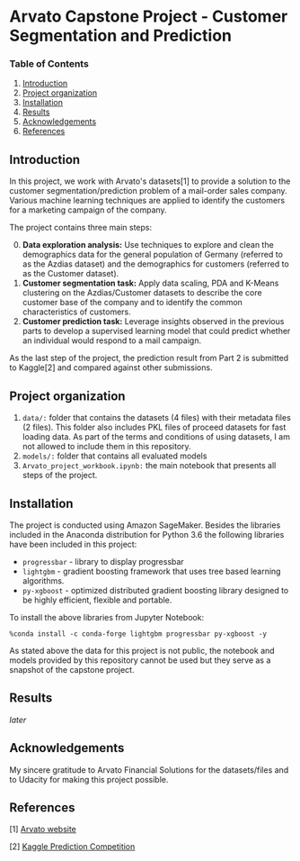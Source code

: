 # Arvato Capstone Project - Customer Segmentation and Prediction

### Table of Contents

1. [Introduction](#introduction)
2. [Project organization](#organization)
3. [Installation](#installation)
4. [Results](#results)
5. [Acknowledgements](#acknowledgements)
6. [References](#references)

## Introduction<a name="introduction"></a>
In this project, we work with Arvato's datasets[1] to provide a solution to the customer segmentation/prediction problem of a mail-order sales company. Various machine learning techniques are applied to identify the customers for a marketing campaign of the company. 

The project contains three main steps:

0. **Data exploration analysis:** Use techniques to explore and clean the demographics data for the general population of Germany (referred to as the Azdias dataset) and the demographics for customers (referred to as the Customer dataset). 
1. **Customer segmentation task:** Apply data scaling, PDA and K-Means clustering on the Azdias/Customer datasets to describe the core customer base of the company and to identify the common characteristics of customers.
2. **Customer prediction task:** Leverage insights observed in the previous parts to develop a supervised learning model that could predict whether an individual would respond to a mail campaign.

As the last step of the project, the prediction result from Part 2 is submitted to Kaggle[2] and compared against other submissions.

## Project organization<a name="organization"></a>
1. `data/:` folder that contains the datasets (4 files) with their metadata files (2 files). This folder also includes PKL files of proceed datasets for fast loading data. As part of the terms and conditions of using datasets, I am not allowed to include them in this repository.
2. `models/:` folder that contains all evaluated models
3. `Arvato_project_workbook.ipynb:` the main notebook that presents all steps of the project.

## Installation<a name="installation"></a>
The project is conducted using Amazon SageMaker. Besides the libraries included in the Anaconda distribution for Python 3.6 the following libraries have been included in this project:
* `progressbar` - library to display progressbar
* `lightgbm` - gradient boosting framework that uses tree based learning algorithms.
* `py-xgboost` - optimized distributed gradient boosting library designed to be highly efficient, flexible and portable.

To install the above libraries from Jupyter Notebook:
```
%conda install -c conda-forge lightgbm progressbar py-xgboost -y
```

As stated above the data for this project is not public, the notebook and models provided by this repository cannot be used but they serve as a snapshot of the capstone project.

## Results<a name="results"></a>
_later_

## Acknowledgements<a name="acknowledgements"></a>
My sincere gratitude to Arvato Financial Solutions for the datasets/files and to Udacity for making this project possible.

## References<a name="references"></a>
[1] [Arvato website](https://www.bertelsmann.com/divisions/arvato/#st-1)

[2] [Kaggle Prediction Competition](https://www.kaggle.com/c/udacity-arvato-identify-customers)